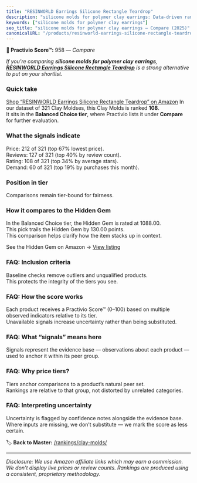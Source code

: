 ```yaml
---
title: "RESINWORLD Earrings Silicone Rectangle Teardrop"
description: "silicone molds for polymer clay earrings: Data-driven ranking using the Practivio Score™. Positioned by quality, value, demand, findability, momentum."
keywords: ["silicone molds for polymer clay earrings"]
seo_title: "silicone molds for polymer clay earrings — Compare (2025)"
canonicalURL: "/products/resinworld-earrings-silicone-rectangle-teardrop-B0D9BJT3WY/"
---
```


**🛒 Practivio Score™:** 958 — _Compare_


*If you're comparing **silicone molds for polymer clay earrings**, **[RESINWORLD Earrings Silicone Rectangle Teardrop](https://www.amazon.com/dp/B0D9BJT3WY?tag=practivio-20)** is a strong alternative to put on your shortlist.*
### Quick take
[Shop “RESINWORLD Earrings Silicone Rectangle Teardrop” on Amazon](https://www.amazon.com/dp/B0D9BJT3WY?tag=practivio-20)
In our dataset of 321 Clay Moldses, this Clay Molds is ranked **108**.  
It sits in the **Balanced Choice tier**, where Practivio lists it under **Compare** for further evaluation.

### What the signals indicate
Price: 212 of 321 (top 67% lowest price).  
Reviews: 127 of 321 (top 40% by review count).  
Rating: 108 of 321 (top 34% by average stars).  
Demand: 60 of 321 (top 19% by purchases this month).

### Position in tier
Comparisons remain tier-bound for fairness.

### How it compares to the Hidden Gem
In the Balanced Choice tier, the Hidden Gem is rated at 1088.00.  
This pick trails the Hidden Gem by 130.00 points.  
This comparison helps clarify how the item stacks up in context.  

See the Hidden Gem on Amazon → [View listing](https://www.amazon.com/dp/B001GAP4YA?tag=practivio-20)

### FAQ: Inclusion criteria
Baseline checks remove outliers and unqualified products.  
This protects the integrity of the tiers you see.

### FAQ: How the score works
Each product receives a Practivio Score™ (0–100) based on multiple observed indicators relative to its tier.  
Unavailable signals increase uncertainty rather than being substituted.

### FAQ: What “signals” means here
Signals represent the evidence base — observations about each product — used to anchor it within its peer group.

### FAQ: Why price tiers?
Tiers anchor comparisons to a product’s natural peer set.  
Rankings are relative to that group, not distorted by unrelated categories.

### FAQ: Interpreting uncertainty
Uncertainty is flagged by confidence notes alongside the evidence base.  
Where inputs are missing, we don’t substitute — we mark the score as less certain.

<!-- Missing template for Compare/CompareWithinPriceClass -->


🏷️ **Back to Master:** [/rankings/clay-molds/](/rankings/clay-molds/)

---
_Disclosure: We use Amazon affiliate links which may earn a commission. We don’t display live prices or review counts. Rankings are produced using a consistent, proprietary methodology._
